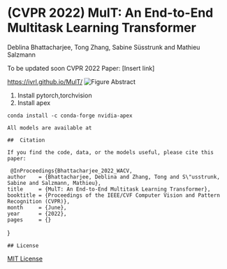 # (CVPR 2022) MulT: An End-to-End Multitask Learning Transformer
Deblina Bhattacharjee, Tong Zhang, Sabine Süsstrunk and Mathieu Salzmann

To be updated soon
CVPR 2022 
Paper: [Insert link]

https://ivrl.github.io/MulT/
![Figure Abstract](fig_abstract.png)

1. Install pytorch,torchvision
2. Install apex
```
conda install -c conda-forge nvidia-apex 
```

```
All models are available at 

##  Citation

If you find the code, data, or the models useful, please cite this paper:
```
     @InProceedings{Bhattacharjee_2022_WACV,
    author    = {Bhattacharjee, Deblina and Zhang, Tong and S\"usstrunk, Sabine and Salzmann, Mathieu},
    title     = {MulT: An End-to-End Multitask Learning Transformer},
    booktitle = {Proceedings of the IEEE/CVF Computer Vision and Pattern Recognition (CVPR)},
    month     = {June},
    year      = {2022},
    pages     = {}
}
```
## License 
``` 
 [MIT License](https://choosealicense.com/licenses/mit/)
```

